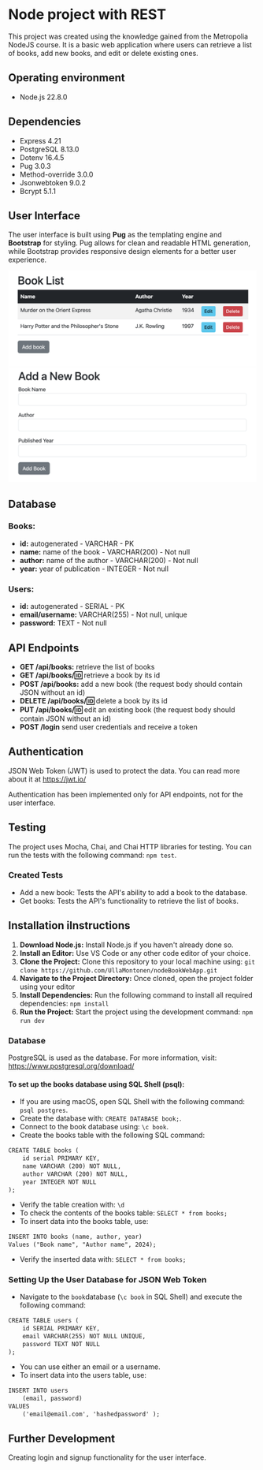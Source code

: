 # Node project with REST
This project was created using the knowledge gained from the Metropolia NodeJS course. It is a basic web application where users can retrieve a list of books, add new books, and edit or delete existing ones.

## Operating environment
- Node.js 22.8.0

## Dependencies
- Express 4.21
- PostgreSQL 8.13.0
- Dotenv 16.4.5
- Pug 3.0.3
- Method-override  3.0.0
- Jsonwebtoken 9.0.2
- Bcrypt 5.1.1

## User Interface
The user interface is built using **Pug** as the templating engine and **Bootstrap** for styling. Pug allows for clean and readable HTML generation, while Bootstrap provides responsive design elements for a better user experience.

![book list view](/pictures/booklist.png)
![add book view](/pictures/addBook.png)


## Database
### Books:
- **id:** autogenerated - VARCHAR - PK
- **name:** name of the book - VARCHAR(200) - Not null
- **author:** name of the author - VARCHAR(200) - Not null
- **year:** year of publication - INTEGER - Not null

### Users:
- **id:** autogenerated - SERIAL - PK
- **email/username:** VARCHAR(255) - Not null, unique
- **password:** TEXT - Not null

## API Endpoints
- **GET /api/books:** retrieve the list of books
- **GET /api/books/:id:** retrieve a book by its id
- **POST /api/books:** add a new book (the request body should contain JSON without an id)
- **DELETE /api/books/:id:** delete a book by its id
- **PUT /api/books/:id:** edit an existing book (the request body should contain JSON without an id)
- **POST /login** send user credentials and receive a token

## Authentication
JSON Web Token (JWT) is used to protect the data. You can read more about it at https://jwt.io/

Authentication has been implemented only for API endpoints, not for the user interface.

## Testing
The project uses Mocha, Chai, and Chai HTTP libraries for testing. You can run the tests with the following command: `npm test`.

### Created Tests
- Add a new book: Tests the API's ability to add a book to the database.
- Get books: Tests the API's functionality to retrieve the list of books.

## Installation iInstructions
1. **Download Node.js:** Install Node.js if you haven't already done so.
2. **Install an Editor:** Use VS Code or any other code editor of your choice.
3. **Clone the Project:** Clone this repository to your local machine using: `git clone https://github.com/UllaMontonen/nodeBookWebApp.git`
4. **Navigate to the Project Directory:** Once cloned, open the project folder using your editor
5. **Install Dependencies:** Run the following command to install all required dependencies: `npm install`
6. **Run the Project:** Start the project using the development command: `npm run dev`


### Database
PostgreSQL is used as the database. For more information, visit: https://www.postgresql.org/download/ 

#### To set up the books database using SQL Shell (psql):

- If you are using macOS, open SQL Shell with the following command: `psql postgres`. 
- Create the database with: `CREATE DATABASE book;`. 
- Connect to the book database using: `\c book`. 
- Create the books table with the following SQL command:
```
CREATE TABLE books (
    id serial PRIMARY KEY,
    name VARCHAR (200) NOT NULL,
    author VARCHAR (200) NOT NULL,
    year INTEGER NOT NULL 
);
```
- Verify the table creation with: `\d` 
- To check the contents of the books table: `SELECT * from books;`
- To insert data into the books table, use:
```
INSERT INTO books (name, author, year)
Values ("Book name", "Author name", 2024);
```
- Verify the inserted data with: `SELECT * from books;`

### Setting Up the User Database for JSON Web Token
- Navigate to the `book`database (`\c book` in SQL Shell) and execute the following command:
```
CREATE TABLE users (
    id SERIAL PRIMARY KEY,
    email VARCHAR(255) NOT NULL UNIQUE,
    password TEXT NOT NULL
);
```
- You can use either an email or a username.
- To insert data into the users table, use:
```
INSERT INTO users 
    (email, password) 
VALUES 
    ('email@email.com', 'hashedpassword' );
```

## Further Development
Creating login and signup functionality for the user interface.